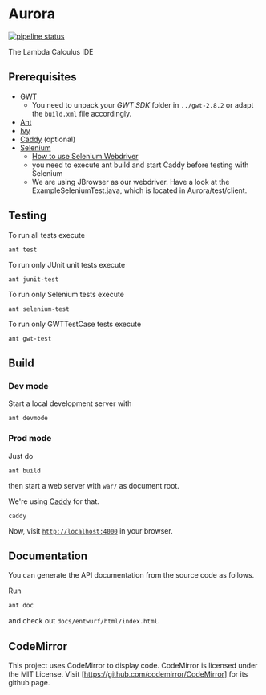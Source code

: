 # Aurora

[![pipeline status](https://git.scc.kit.edu/ap/Aurora/badges/master/pipeline.svg)](https://git.scc.kit.edu/ap/Aurora/commits/master)

The Lambda Calculus IDE

## Prerequisites

- [GWT](http://www.gwtproject.org)
    - You need to unpack your _GWT SDK_ folder in `../gwt-2.8.2` or adapt the `build.xml` file accordingly.
- [Ant](http://ant.apache.org)
- [Ivy](http://ant.apache.org/ivy)
- [Caddy](https://caddyserver.com) (optional)
- [Selenium](https://www.seleniumhq.org)
    - [How to use Selenium Webdriver](https://www.seleniumhq.org/docs/03_webdriver.jsp)
    - you need to execute ant build and start Caddy before testing with Selenium
    - We are using JBrowser as our webdriver. Have a look at the ExampleSeleniumTest.java, which is located in 
      Aurora/test/client.
      
 ## Testing
      
To run all tests execute
      
```
ant test  
```
To run only JUnit unit tests execute
      
```
ant junit-test
```
      
To run only Selenium tests execute
      
```
ant selenium-test
```
      
To run only GWTTestCase tests execute
      
```
ant gwt-test
```
      
## Build

### Dev mode

Start a local development server with

```
ant devmode
```

### Prod mode

Just do

```
ant build
```

then start a web server with `war/` as document root.

We're using [Caddy](https://caddyserver.com) for that.

```
caddy
```

Now, visit [`http://localhost:4000`](http://localhost:4000) in your browser.



## Documentation

You can generate the API documentation from the source code as follows.

Run

```bash
ant doc
```

and check out `docs/entwurf/html/index.html`.



## CodeMirror

This project uses CodeMirror to display code.
CodeMirror is licensed under the MIT License.
Visit [https://github.com/codemirror/CodeMirror] for its github page.
